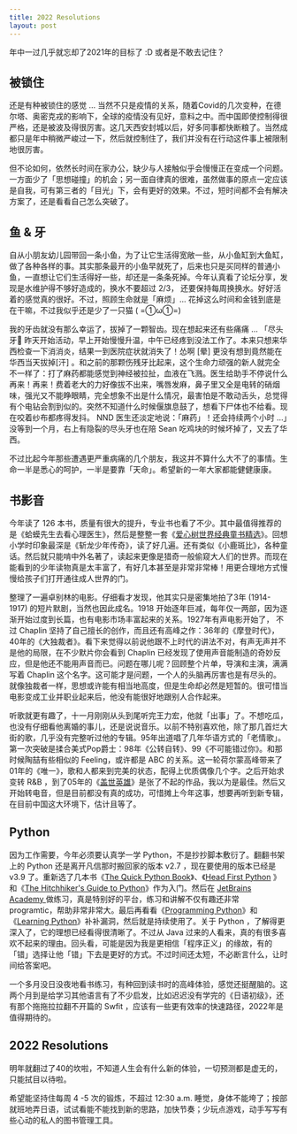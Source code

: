 ```yaml
---
title: 2022 Resolutions
layout: post
---
```


年中一过几乎就忘却了2021年的目标了 :D 或者是不敢去记住？

## 被锁住

还是有种被锁住的感觉 … 当然不只是疫情的关系，随着Covid的几次变种，在德尔塔、奥密克戎的影响下，全球的疫情没有见好，意料之中。而中国即使控制得很严格，还是被波及得很厉害。这几天西安封城以后，好多同事都快断粮了。当然成都只是年中稍微严峻过一下，然后就控制住了，我们并没有在行动这件事上被限制地很厉害。

但不论如何，依然长时间在家办公，缺少与人接触似乎会慢慢正在变成一个问题。一方面少了「思想碰撞」的机会；另一面自律真的很难，虽然做事的原点一定应该是自我，可有第三者的「目光」下，会有更好的效果。不过，短时间都不会有解决方案了，还是看看自己怎么突破了。


## 鱼 & 牙

自从小朋友幼儿园带回一条小鱼，为了让它生活得宽敞一些，从小鱼缸到大鱼缸， 做了各种各样的事。其实那条最开的小鱼早就死了，后来也只是买同样的普通小鱼，一直想让它们生活得好一些，却还是一条条死掉。今年认真看了论坛分享，发现是水维护得不够好造成的，换水不要超过 2/3， 还要保持每周换换水。好好活着的感觉真的很好。不过，照顾生命就是「麻烦」... 花掉这么时间和金钱到底是在干嘛，不过我似乎还是少了一只猫 ( =①ω①=) 

我的牙齿就没有那么幸运了，拔掉了一颗智齿。现在想起来还有些痛痛 ... 「尽头牙🦷 昨天开始活动，早上开始慢慢升温，中午已经疼到没法工作了。本来只想来华西检查一下消消炎，结果一到医院症状就消失了！怂啊 [晕] 更没有想到竟然能在华西当天拔掉[汗] 。和之前的那颗伤残牙比起来，这个生命力顽强的新人就完全不一样了：打了麻药都能感觉到神经被拉扯，血液在飞溅。医生给助手不停说什么再来！再来！费着老大的力好像拔不出来，嘴唇发麻，鼻子里又全是电转的硝烟味，强光又不能睁眼睛，完全想象不出是什么情况，最害怕是不敢动舌头，总觉得有个电钻会割到似的。突然不知道什么时候偃旗息鼓了，想看下尸体也不给看。现在咬着纱布都疼得发抖。 NND 医生还淡定地说：「麻药」！还会持续两个小时 …」没等到一个月，右上有隐裂的尽头牙也在陪 Sean 吃鸡块的时候坏掉了，又去了华西。

不过比起今年那些遭遇更严重病痛的几个朋友，我这并不算什么大不了的事情。生命一半是悉心的呵护，一半是要靠「天命」。希望新的一年大家都能健健康康。

## 书影音

今年读了 126  本书，质量有很大的提升，专业书也看了不少。其中最值得推荐的是《蛤蟆先生去看心理医生》，然后是整整一套《[爱心树世界经典童书精选](https://book.douban.com/series/36088)》。回想小学时印象最深是《斩龙少年传奇》，读了好几遍。还有类似《小鹿斑比》，各种童话。然后就只能啃中外名著了，读起来更像是猎奇一般偷窥大人们的世界。而现在能看到的少年读物真是太丰富了，有好几本甚至是非常非常棒！用更合理地方式慢慢给孩子们打开通往成人世界的门。

整理了一遍卓别林的电影。仔细看才发现，他其实只是密集地拍了3年 (1914-1917) 的短片默剧，当然也因此成名。1918 开始逐年巨减，每年仅一两部，因为逐渐开始过度到长篇，也有电影市场丰富起来的关系。1927年有声电影开始了，	不过 Chaplin 坚持了自己擅长的创作，而且还有高峰之作：36年的《摩登时代》，40年的《大独裁者》。看下来觉得以前说他跟不上时代的讲法不对，有声无声并不是他的局限，在不少默片你会看到 Chaplin 已经发现了使用声音能制造的奇妙反应，但是他还不能用声音而已。问题在哪儿呢？回顾整个片单，导演和主演，满满写着 Chaplin 这个名字。这可能才是问题，一个人的头脑再厉害也是有尽头的。就像独裁者一样，思想或许能有相当地高度，但是生命却必然是短暂的。很可惜当电影变成工业并职业起来后，他没有能很好地跟别人合作起来。

听歌就更有趣了，十一月刚刚从头到尾听完王力宏，他就「出事」了。不想吃瓜，也没有仔细看他离婚的事儿，还是说说音乐。以前不特别喜欢他，除了那几首烂大街的歌，几乎没有完整听过他的专辑。95年出道唱了几年华语方式的「老情歌」。第一次突破是揉合美式Pop爵士：98年《公转自转》、99《不可能错过你》。和那时候陶喆有些相似的 Feeling，或许都是 ABC 的关系。这一轮荷尔蒙高峰带来了01年的《唯一》，歌和人都来到完美的状态，配得上优质偶像几个字。之后开始求变转 R&B ，到了05年的《[盖世英雄](https://music.douban.com/subject/4056111/)》是张了不起的作品，我以为是最佳。然后又开始转电音，但是目前都没有真的成功，可惜摊上今年这事，想要再听到新专辑，在目前中国这大环境下，估计且等了。

## Python

因为工作需要，今年必须要认真学一学 Python，不是抄抄脚本敷衍了。翻翻书架上的 Python 还是离开凡信那时搬回家的版本 v2.7 ，现在要使用的版本已经是 v3.9 了。重新选了几本书《[The Quick Python Book](https://book.douban.com/subject/3814402/)》、《[Head First Python](https://book.douban.com/subject/26921709/) 》和《[The Hitchhiker's Guide to Python](https://book.douban.com/subject/26791779/)》作为入门。然后在 [JetBrains Academy ](https://hyperskill.org/tracks)做练习，真是特别好的平台，练习和讲解不仅有趣还非常 programtic，帮助非常非常大。最后再看看《[Programming Python](https://book.douban.com/subject/26314833/)》和 《[Learning Python](https://book.douban.com/subject/22139956/)》补补漏洞，然后就是持续使用了。关于 Python ，了解得更深入了，它的理想已经看得很清晰了。不过从 Java 过来的人看来，真的有很多喜欢不起来的理由。回头看，可能是因为我是更相信「程序正义」的缘故，有的「错」选择让他「错」下去是更好的方式。不过时间还太短，不必断言什么，让时间给答案吧。

一个多月没日没夜地看书练习，有种回到读书时的高峰体验，感觉还挺醒脑的。这两个月到是给学习其他语言有了不少启发，比如迟迟没有学完的《日语初级》，还有那个拖拖拉拉翻不开篇的 Swfit ，应该有一些更有效率的快速路径，2022年是值得期待的。


## 2022 Resolutions 

明年就翻过了40的坎啦，不知道人生会有什么新的体验，一切预测都是虚无的，只能拭目以待啦。

希望能坚持住每周 4 -5 次的锻炼，不超过 12:30 a.m. 睡觉，身体不能垮了；按部就班地弄日语，试试看能不能找到新的思路，加快节奏；少玩点游戏，动手写写有些心动的私人的图书管理工具。

